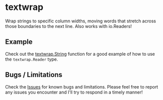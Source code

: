 # textwrap

Wrap strings to specific column widths, moving words that stretch across those boundaries to the next line.  Also works with io.Readers!

## Example

Check out the [textwrap.String](https://github.com/skillian/textwrap/blob/8feb5f24b3b3fff3475ce31293ffa0aa12759f98/textwrap.go#L11) function for a good example of how to use the `textwrap.Reader` type.

## Bugs / Limitations

Check the [Issues](https://github.com/skillian/textwrap/issues) for known bugs and limitations.  Please feel free to report any issues you encounter and I'll try to respond in a timely manner!
